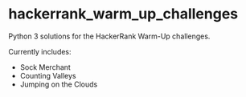 # hackerrank_warm_up_challenges
Python 3 solutions for the HackerRank Warm-Up challenges.

Currently includes:
- Sock Merchant
- Counting Valleys
- Jumping on the Clouds
